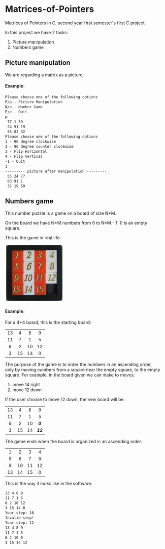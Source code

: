# Matrices-of-Pointers
Matrices of Pointers in C, second year first semester's first C project

In this project we have 2 tasks:
1) Picture manipulation
2) Numbers game

## Picture manipulation
We are regarding a matrix as a picture.

#### Example:
```
Please choose one of the following options
P/p - Picture Manipulation
N/n - Number Game
E/e - Quit
p
 77 1 59
 24 91 19
 55 83 32
Please choose one of the following options
1 - 90 degree clockwise
2 - 90 degree counter clockwise
3 - Flip Horizontal
4 - Flip Vertical
-1 - Quit
1
--------- picture after manipulation ---------
 55 24 77
 83 91 1
 32 19 59
```

## Numbers game
This number puzzle is a game on a board of size N\*M.

On the board we have N\*M numbers from 0 to N\*M - 1. 0 is an empty square.

This is the game in real life:

![image](https://raw.githubusercontent.com/aviasd/Matrices-of-Pointers/master/board.PNG)

#### Example:

For a 4\*4 board, this is the starting board:
 
|    |    |    |    |
|:--:|:--:|:--:|:--:|
| 13 |  4 |  8 |  9 |
| 11 |  7 |  1 |  5 |
|  6 |  2 | 10 | 12 |
|  3 | 15 | 14 |  0 |

The purpose of the game is to order the numbers in an ascending order, only by moving numbers from a square near the empty square, to the empty square.
For example, in the board given we can make to moves:
1) move 14 right
2) move 12 down

If the user choose to move 12 down, the new board will be:

|    |    |    |    |
|:--:|:--:|:--:|:--:|
| 13 |  4 |  8 |  9 |
| 11 |  7 |  1 |  5 |
|  6 |  2 | 10 |  ***0*** |
|  3 | 15 | 14 | ***12*** |

The game ends when the board is organized in an ascending order:

|    |    |    |    |
|:--:|:--:|:--:|:--:|
|  1 |  2 |  3 |  4 |
|  5 |  6 |  7 |  8 |
|  9 | 10 | 11 | 12 |
| 13 | 14 | 15 |  0 |

This is the way it looks like in the software:
```
13 4 8 9
11 7 1 5
6 2 10 12
3 15 14 0
Your step: 10
Invalid step!
Your step: 12
13 4 8 9
11 7 1 5
6 2 10 0
3 15 14 12
```
